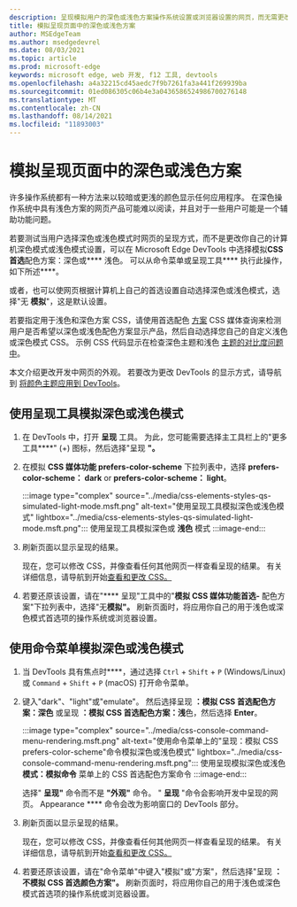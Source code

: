 ```yaml
---
description: 呈现模拟用户的深色或浅色方案操作系统设置或浏览器设置的网页，而无需更改你自己的计算机设置。  将 CSS 媒体查询与 DevTools 呈现选项一起用于 prefers-color-scheme。
title: 模拟呈现页面中的深色或浅色方案
author: MSEdgeTeam
ms.author: msedgedevrel
ms.date: 08/03/2021
ms.topic: article
ms.prod: microsoft-edge
keywords: microsoft edge, web 开发, f12 工具, devtools
ms.openlocfilehash: a4a32215cd45aedc7f9b7261fa3a441f269939ba
ms.sourcegitcommit: 01ed086305c06b4e3a0436586524986700276148
ms.translationtype: MT
ms.contentlocale: zh-CN
ms.lasthandoff: 08/14/2021
ms.locfileid: "11893003"
---
```

# <a name="emulate-dark-or-light-schemes-in-the-rendered-page"></a>模拟呈现页面中的深色或浅色方案

许多操作系统都有一种方法来以较暗或更浅的颜色显示任何应用程序。  在深色操作系统中具有浅色方案的网页产品可能难以阅读，并且对于一些用户可能是一个辅助功能问题。  

若要测试当用户选择深色或浅色模式时网页的呈现方式，而不是更改你自己的计算机深色模式或浅色模式设置，可以在 Microsoft Edge DevTools 中选择模拟**CSS 首选**配色方案：深色或**** 浅色。  可以从命令菜单或呈现工具**** 执行此操作，如下所述****。

或者，也可以使网页根据计算机上自己的首选设置自动选择深色或浅色模式，选择"无 **模拟**"，这是默认设置。

若要指定用于浅色和深色方案 CSS，请使用首选配色 [方案][MDNPrefersColorScheme] CSS 媒体查询来检测用户是否希望以深色或浅色配色方案显示产品，然后自动选择您自己的自定义浅色或深色模式 CSS。  示例 CSS 代码显示在检查深色主题和浅色 [主题的对比度问题中](test-dark-mode.md)。

本文介绍更改开发中网页的外观。  若要改为更改 DevTools 的显示方式，请导航到 [将颜色主题应用到 DevTools][DevtoolsCustomizeTheme]。


## <a name="emulating-dark-or-light-mode-using-the-rendering-tool"></a>使用呈现工具模拟深色或浅色模式

1.  在 DevTools 中，打开 **呈现** 工具。  为此，您可能需要选择主工具栏上的"更多工具****" (+) 图标，然后选择"呈现 **"。**

1.  在模拟 **CSS 媒体功能 prefers-color-scheme** 下拉列表中，选择 **prefers-color-scheme： dark** or **prefers-color-scheme： light**。

    :::image type="complex" source="../media/css-elements-styles-qs-simulated-light-mode.msft.png" alt-text="使用呈现工具模拟深色或浅色模式" lightbox="../media/css-elements-styles-qs-simulated-light-mode.msft.png":::
       使用呈现工具模拟深色或 **浅色** 模式
    :::image-end:::  

1.  刷新页面以显示呈现的结果。

    现在，您可以修改 CSS，并像查看任何其他网页一样查看呈现的结果。  有关详细信息，请导航到开始[查看和更改 CSS。][DevtoolsCssIndex]  

1.  若要还原该设置，请在"**** 呈现"工具中的"**模拟 CSS 媒体功能首选-** 配色方案"下拉列表中，选择"无**模拟"。**  刷新页面时，将应用你自己的用于浅色或深色模式首选项的操作系统或浏览器设置。


## <a name="emulating-dark-or-light-mode-using-the-command-menu"></a>使用命令菜单模拟深色或浅色模式

1.  当 DevTools 具有焦点时****，通过选择 `Ctrl` + `Shift` + `P` \(Windows/Linux\) 或 `Command` + `Shift` + `P` \(macOS\) 打开命令菜单。  

1.  键入"dark"、"light"或"emulate"。  然后选择呈现 **：模拟 CSS 首选配色方案：深色** 或呈现 **：模拟 CSS 首选配色方案：浅**色，然后选择 **Enter**。

    :::image type="complex" source="../media/css-console-command-menu-rendering.msft.png" alt-text="使用命令菜单上的"呈现：模拟 CSS prefers-color-scheme"命令模拟深色或浅色模式" lightbox="../media/css-console-command-menu-rendering.msft.png":::
        使用呈现模拟深色或浅色 **模式：模拟命令** 菜单上的 CSS 首选配色方案命令
    :::image-end:::  

    选择" **呈现"** 命令而不是 **"外观"** 命令。  " **呈现** "命令会影响开发中呈现的网页。  Appearance **** 命令会改为影响窗口的 DevTools 部分。

1.  刷新页面以显示呈现的结果。
   
    现在，您可以修改 CSS，并像查看任何其他网页一样查看呈现的结果。  有关详细信息，请导航到开始[查看和更改 CSS。][DevtoolsCssIndex]  

1.  若要还原该设置，请在"命令菜单"中键入"模拟"或"方案"，然后选择"呈现 **：不模拟 CSS 首选颜色方案"。**  刷新页面时，将应用你自己的用于浅色或深色模式首选项的操作系统或浏览器设置。


<!-- links -->  
[DevtoolsIndex]: ../index.md "Microsoft Edge (Chromium) 开发人员工具 | Microsoft Docs"  
[DevtoolsCustomizeTheme]: ../customize/theme.md "将颜色主题应用到 DevTools |Microsoft Docs"
[DevtoolsCssIndex]: ../css/index.md "开始查看和更改 CSS |Microsoft Docs"  
<!-- external links -->
[MDNPrefersColorScheme]: https://developer.mozilla.org/docs/Web/CSS/@media/prefers-color-scheme "prefers-color-scheme |MDN"  

